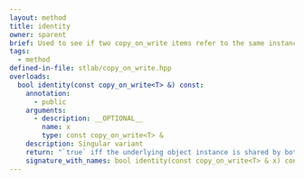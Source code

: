 ```yaml
---
layout: method
title: identity
owner: sparent
brief: Used to see if two copy_on_write items refer to the same instance.
tags:
  - method
defined-in-file: stlab/copy_on_write.hpp
overloads:
  bool identity(const copy_on_write<T> &) const:
    annotation:
      - public
    arguments:
      - description: __OPTIONAL__
        name: x
        type: const copy_on_write<T> &
    description: Singular variant
    return: "`true` iff the underlying object instance is shared by both objects. `false` otherwise."
    signature_with_names: bool identity(const copy_on_write<T> & x) const
---
```

